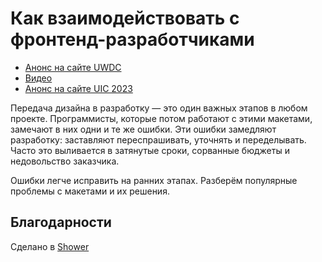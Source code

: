 # Как взаимодействовать с фронтенд-разработчиками

- [Анонс на сайте UWDC](https://uwdc.ru/events/uwdc2023/talks/b13b647f-f03b-4b85-a9b3-0d0b2d988b93)
- [Видео](https://youtu.be/J_lrovcOzB0)
- [Анонс на сайте UIC 2023](https://conf23.uic.dev/speakers/72)

Передача дизайна в разработку — это один важных этапов в любом проекте. Программисты, которые потом работают с этими макетами, замечают в них одни и те же ошибки. Эти ошибки замедляют разработку: заставляют переспрашивать, уточнять и переделывать. Часто это выливается в затянутые сроки, сорванные бюджеты и недовольство заказчика.

Ошибки легче исправить на ранних этапах. Разберём популярные проблемы с макетами и их решения.

## Благодарности

Сделано в [Shower](https://github.com/shower/shower)
